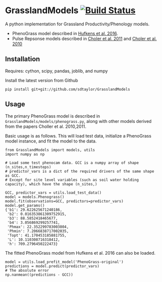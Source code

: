 # GrasslandModels [![Build Status](https://travis-ci.org/sdtaylor/GrasslandModels.svg?branch=master)](https://travis-ci.org/sdtaylor/GrasslandModels)

A python implementation for Grassland Productivity/Phenology models.

- PhenoGrass model described in [Hufkens et al. 2016](http://www.nature.com/articles/nclimate2942).
- Pulse Repsonse models described in [Choler et al. 2011](https://doi.org/10.1007/s10021-010-9403-9) and [Choler et al. 2010](https://doi.org/10.5194/bg-7-907-2010)


## Installation
Requires: cython, scipy, pandas, joblib, and numpy

Install the latest version from Github  

```
pip install git+git://github.com/sdtaylor/GrasslandModels
```

## Usage  

The primary PhenoGrass model is described in `GrasslandModels/models/phenograss.py`, along with other models derived from the papers Choller et al. 2010,2011.  

Basic usage is as follows. This will load test data, initialize a PhenoGrass model instance, and fit the model to the data. 

```
from GrasslandModels import models, utils
import numpy as np

# Load some test phenocam data. GCC is a numpy array of shape (n_sites,n_timesteps)
# predictor_vars is a dict of the required drivers of the same shape as GCC.
# Except for site level variables (such as soil water holding capacity), which have the shape (n_sites,)

GCC, predictor_vars = utils.load_test_data()
model = models.Phenograss()
model.fit(observations=GCC, predictors=predictor_vars)
model.get_params()
{'b1': 29.622625671240186,
 'b2': 0.016353861309752915,
 'b3': 88.5852418465677,
 'b4': 3.056869299257741,
 'Phmax': 22.352299783003804,
 'Phmin': 7.2066838717002035,
 'Topt': 41.170453185881755,
 'L': 10.110308716318412,
 'h': 709.2796450222473}
```

The fitted PhenoGrass model from Hufkens et al. 2016 can also be loaded.

```
model = utils.load_prefit_model('PhenoGrass-original')
predictions = model.predict(predictor_vars)
# The absolute error
np.nanmean((predictions - GCC))
```
